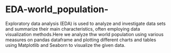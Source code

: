 # EDA-world_population-
Exploratory data analysis (EDA) is used  to analyze and investigate data sets and summarize their main characteristics, often employing data visualization methods.Here we analyze thw world population using various measures on pandas dataframe and plotting different charts and tables using Matplotlib and Seaborn to visualize the given data.
